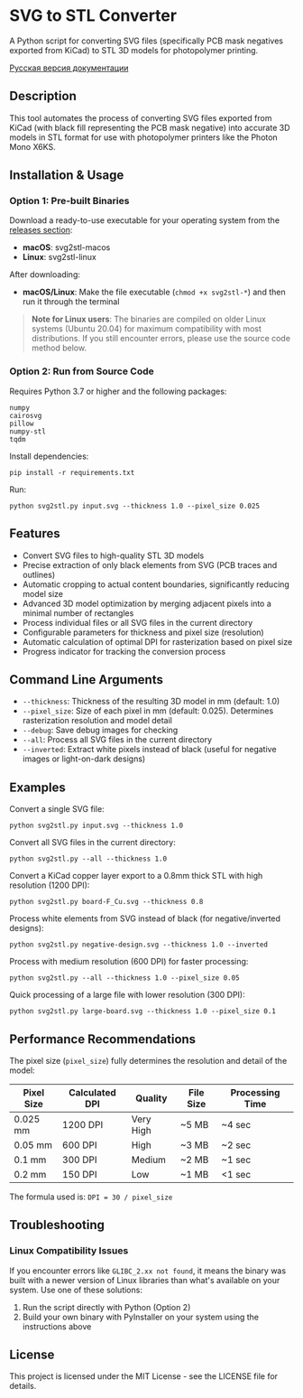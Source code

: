 # SVG to STL Converter

A Python script for converting SVG files (specifically PCB mask negatives exported from KiCad) to STL 3D models for photopolymer printing.

[Русская версия документации](readme.md)

## Description

This tool automates the process of converting SVG files exported from KiCad (with black fill representing the PCB mask negative) into accurate 3D models in STL format for use with photopolymer printers like the Photon Mono X6KS.

## Installation & Usage

### Option 1: Pre-built Binaries

Download a ready-to-use executable for your operating system from the [releases section](https://github.com/YOURNAME/svg-to-stl/releases):

- **macOS**: svg2stl-macos
- **Linux**: svg2stl-linux

After downloading:
- **macOS/Linux**: Make the file executable (`chmod +x svg2stl-*`) and then run it through the terminal

> **Note for Linux users**: The binaries are compiled on older Linux systems (Ubuntu 20.04) for maximum compatibility with most distributions. If you still encounter errors, please use the source code method below.

### Option 2: Run from Source Code

Requires Python 3.7 or higher and the following packages:
```
numpy
cairosvg
pillow
numpy-stl
tqdm
```

Install dependencies:
```
pip install -r requirements.txt
```

Run:
```
python svg2stl.py input.svg --thickness 1.0 --pixel_size 0.025
```

## Features

- Convert SVG files to high-quality STL 3D models
- Precise extraction of only black elements from SVG (PCB traces and outlines)
- Automatic cropping to actual content boundaries, significantly reducing model size
- Advanced 3D model optimization by merging adjacent pixels into a minimal number of rectangles
- Process individual files or all SVG files in the current directory
- Configurable parameters for thickness and pixel size (resolution)
- Automatic calculation of optimal DPI for rasterization based on pixel size
- Progress indicator for tracking the conversion process

## Command Line Arguments

- `--thickness`: Thickness of the resulting 3D model in mm (default: 1.0)
- `--pixel_size`: Size of each pixel in mm (default: 0.025). Determines rasterization resolution and model detail
- `--debug`: Save debug images for checking
- `--all`: Process all SVG files in the current directory
- `--inverted`: Extract white pixels instead of black (useful for negative images or light-on-dark designs)

## Examples

Convert a single SVG file:
```
python svg2stl.py input.svg --thickness 1.0
```

Convert all SVG files in the current directory:
```
python svg2stl.py --all --thickness 1.0
```

Convert a KiCad copper layer export to a 0.8mm thick STL with high resolution (1200 DPI):
```
python svg2stl.py board-F_Cu.svg --thickness 0.8
```

Process white elements from SVG instead of black (for negative/inverted designs):
```
python svg2stl.py negative-design.svg --thickness 1.0 --inverted
```

Process with medium resolution (600 DPI) for faster processing:
```
python svg2stl.py --all --thickness 1.0 --pixel_size 0.05
```

Quick processing of a large file with lower resolution (300 DPI):
```
python svg2stl.py large-board.svg --thickness 1.0 --pixel_size 0.1
```

## Performance Recommendations

The pixel size (`pixel_size`) fully determines the resolution and detail of the model:

| Pixel Size | Calculated DPI | Quality | File Size | Processing Time |
|------------|----------------|---------|-----------|-----------------|
| 0.025 mm   | 1200 DPI       | Very High | ~5 MB   | ~4 sec          |
| 0.05 mm    | 600 DPI        | High    | ~3 MB     | ~2 sec          |
| 0.1 mm     | 300 DPI        | Medium  | ~2 MB     | ~1 sec          |
| 0.2 mm     | 150 DPI        | Low     | ~1 MB     | <1 sec          |

The formula used is: `DPI = 30 / pixel_size`

## Troubleshooting

### Linux Compatibility Issues

If you encounter errors like `GLIBC_2.xx not found`, it means the binary was built with a newer version of Linux libraries than what's available on your system. Use one of these solutions:

1. Run the script directly with Python (Option 2)
2. Build your own binary with PyInstaller on your system using the instructions above

## License

This project is licensed under the MIT License - see the LICENSE file for details. 